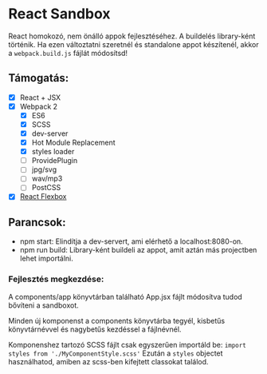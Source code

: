 # React Sandbox
React homokozó, nem önálló appok fejlesztéséhez. A buildelés library-ként történik. Ha ezen változtatni szeretnél és standalone appot készítenél, akkor a `webpack.build.js` fájlát módosítsd!

## Támogatás:
- [x] React + JSX
- [x] Webpack 2
  * [x] ES6
  * [x] SCSS
  * [x] dev-server
  * [x] Hot Module Replacement
  * [x] styles loader
  * [ ] ProvidePlugin
  * [ ] jpg/svg
  * [ ] wav/mp3
  - [ ] PostCSS

- [x] [React Flexbox](https://github.com/roylee0704/react-flexbox-grid)

## Parancsok:
- npm start: Elindítja a dev-servert, ami elérhető a localhost:8080-on.
- npm run build: Library-ként buildeli az appot, amit aztán más projectben lehet importálni.

### Fejlesztés megkezdése:
A components/app könyvtárban található App.jsx fájlt módosítva tudod bővíteni a sandboxot.

Minden új komponenst a components könyvtárba tegyél, kisbetűs könyvtárnévvel és nagybetűs kezdéssel a fájlnévnél.

Komponenshez tartozó SCSS fájlt csak egyszerűen importáld be:
`import styles from './MyComponentStyle.scss'`
Ezután a `styles` objectet használhatod, amiben az scss-ben kifejtett classokat találod.

